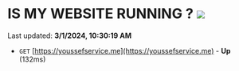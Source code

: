 # IS MY WEBSITE RUNNING ? [![](https://img.shields.io/static/v1?label=Sponsor&message=%E2%9D%A4&logo=GitHub&color=%23fe8e86)](https://github.com/sponsors/<username>)

Last updated: **3/1/2024, 10:30:19 AM**

- `GET` [https://youssefservice.me](https://youssefservice.me) - **Up** (132ms)
